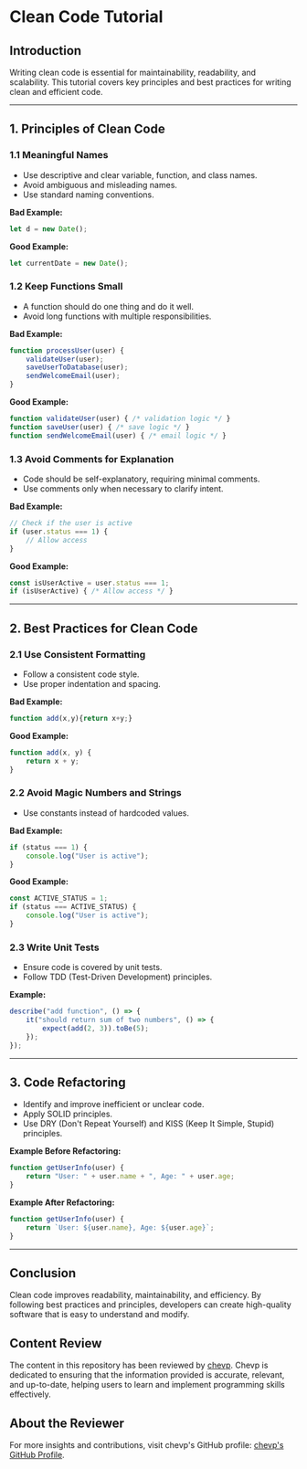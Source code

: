 # Clean Code Tutorial

## Introduction
Writing clean code is essential for maintainability, readability, and scalability. This tutorial covers key principles and best practices for writing clean and efficient code.

---

## 1. Principles of Clean Code

### 1.1 Meaningful Names
- Use descriptive and clear variable, function, and class names.
- Avoid ambiguous and misleading names.
- Use standard naming conventions.

**Bad Example:**
```javascript
let d = new Date();
```

**Good Example:**
```javascript
let currentDate = new Date();
```

### 1.2 Keep Functions Small
- A function should do one thing and do it well.
- Avoid long functions with multiple responsibilities.

**Bad Example:**
```javascript
function processUser(user) {
    validateUser(user);
    saveUserToDatabase(user);
    sendWelcomeEmail(user);
}
```

**Good Example:**
```javascript
function validateUser(user) { /* validation logic */ }
function saveUser(user) { /* save logic */ }
function sendWelcomeEmail(user) { /* email logic */ }
```

### 1.3 Avoid Comments for Explanation
- Code should be self-explanatory, requiring minimal comments.
- Use comments only when necessary to clarify intent.

**Bad Example:**
```javascript
// Check if the user is active
if (user.status === 1) {
    // Allow access
}
```

**Good Example:**
```javascript
const isUserActive = user.status === 1;
if (isUserActive) { /* Allow access */ }
```

---

## 2. Best Practices for Clean Code

### 2.1 Use Consistent Formatting
- Follow a consistent code style.
- Use proper indentation and spacing.

**Bad Example:**
```javascript
function add(x,y){return x+y;}
```

**Good Example:**
```javascript
function add(x, y) {
    return x + y;
}
```

### 2.2 Avoid Magic Numbers and Strings
- Use constants instead of hardcoded values.

**Bad Example:**
```javascript
if (status === 1) {
    console.log("User is active");
}
```

**Good Example:**
```javascript
const ACTIVE_STATUS = 1;
if (status === ACTIVE_STATUS) {
    console.log("User is active");
}
```

### 2.3 Write Unit Tests
- Ensure code is covered by unit tests.
- Follow TDD (Test-Driven Development) principles.

**Example:**
```javascript
describe("add function", () => {
    it("should return sum of two numbers", () => {
        expect(add(2, 3)).toBe(5);
    });
});
```

---

## 3. Code Refactoring
- Identify and improve inefficient or unclear code.
- Apply SOLID principles.
- Use DRY (Don't Repeat Yourself) and KISS (Keep It Simple, Stupid) principles.

**Example Before Refactoring:**
```javascript
function getUserInfo(user) {
    return "User: " + user.name + ", Age: " + user.age;
}
```

**Example After Refactoring:**
```javascript
function getUserInfo(user) {
    return `User: ${user.name}, Age: ${user.age}`;
}
```

---

## Conclusion
Clean code improves readability, maintainability, and efficiency. By following best practices and principles, developers can create high-quality software that is easy to understand and modify.

## Content Review

The content in this repository has been reviewed by [chevp](https://github.com/chevp). Chevp is dedicated to ensuring that the information provided is accurate, relevant, and up-to-date, helping users to learn and implement programming skills effectively.

## About the Reviewer

For more insights and contributions, visit chevp's GitHub profile: [chevp's GitHub Profile](https://github.com/chevp).

